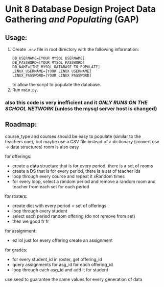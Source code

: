 # Unit 8 Database Design Project Data Gathering _and Populating_ (GAP)

## Usage:
1. Create `.env` file in root directory with the following information:
    ```text
    DB_USERNAME=[YOUR MYSQL USERNAME]
    DB_PASSWORD=[YOUR MYSQL PASSWORD]
    DB_NAME=[THE MYSQL DATABASE TO POPULATE]
    LINUX_USERNAME=[YOUR LINUX USERNAME]
    LINUX_PASSWORD=[YOUR LINUX PASSWORD]
    ```
    to allow the script to populate the database.
2. Run `main.py`.

### also this code is very inefficient and it _ONLY RUNS ON THE SCHOOL NETWORK_ (unless the mysql server host is changed)

## Roadmap:
course_type and courses should be easy to populate (similar to the teachers one), but maybe use a CSV file instead of a dictionary (convert csv -> data structures)
room is also easy


for offerings:
- create a data structure that is for every period, there is a set of rooms
- create a DS that is for every period, there is a set of teacher ids
- loop through every course and repeat it xRandom times
- for every loop, select a random period and remove a random room and teacher from each set for each period

for rosters:
- create dict with every period = set of offerings
- loop through every student
- select each period random offering (do not remove from set)
- then we good fr fr

for assignment:
- ez lol just for every offering create an assignment

for grades:
- for every student_id in roster, get offering_id
- query assignments for asg_id for each offering_id
- loop through each asg_id and add it for student

use seed to guarantee the same values for every generation of data
